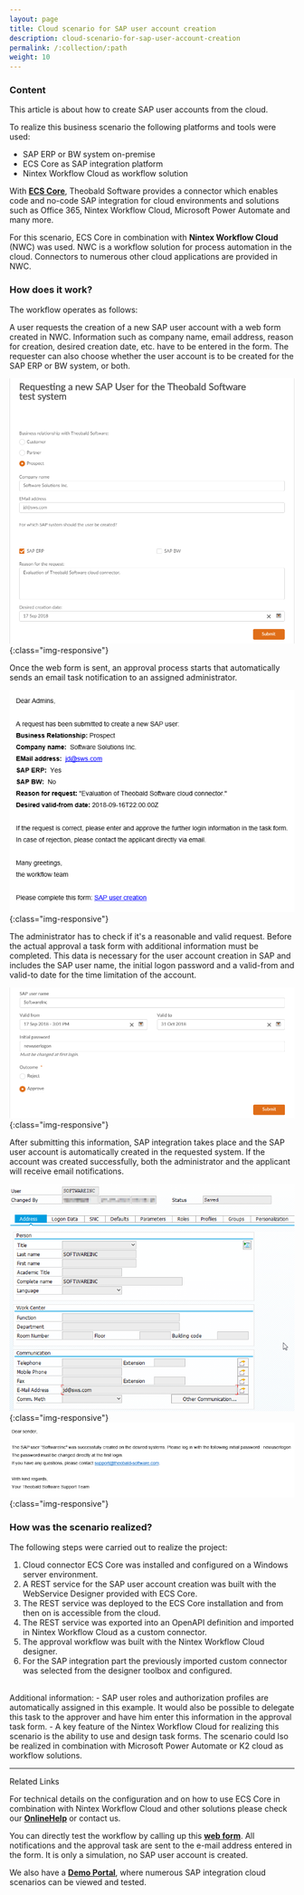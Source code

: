 ```yaml
---
layout: page
title: Cloud scenario for SAP user account creation
description: cloud-scenario-for-sap-user-account-creation
permalink: /:collection/:path
weight: 10
---
```


### Content ###

This article is about how to create SAP user accounts from the cloud.

To realize this business scenario the following platforms and tools were used:

- SAP ERP or BW system on-premise
- ECS Core as SAP integration platform
- Nintex Workflow Cloud as workflow solution

With **[ECS Core](https://theobald-software.com/ecs-core/)**, Theobald Software provides a connector which enables code and no-code SAP integration for cloud environments and solutions such as Office 365, Nintex Workflow Cloud, Microsoft Power Automate and many more.

For this scenario, ECS Core in combination with **Nintex Workflow Cloud** (NWC) was used. NWC is a workflow solution for process automation in the cloud. Connectors to numerous other cloud applications are provided in NWC.

### How does it work? ###

The workflow operates as follows:

A user requests the creation of a new SAP user account with a web form created in NWC. Information such as company name, email address, reason for creation, desired creation date, etc. have to be entered in the form.
The requester can also choose whether the user account is to be created for the SAP ERP or BW system, or both.

![ecscore_SAP-User-Creation_01](/img/contents/ecscore/ecscore_SAP-User-Creation_01.png){:class="img-responsive"}

Once the web form is sent, an approval process starts that automatically sends an email task notification to an assigned administrator.

![ecscore_SAP-User-Creation_02](/img/contents/ecscore/ecscore_SAP-User-Creation_02.png){:class="img-responsive"}

The administrator has to check if it's a reasonable and valid request. Before the actual approval a task form with additional information must be completed. This data is necessary for the user account creation in SAP and includes the SAP user name, the initial logon password and a valid-from and valid-to date for the time limitation of the account.

![ecscore_SAP-User-Creation_03](/img/contents/ecscore/ecscore_SAP-User-Creation_03.png){:class="img-responsive"}

After submitting this information, SAP integration takes place and the SAP user account is automatically created in the requested system. If the account was created successfully, both the administrator and the applicant will receive email notifications.

![ecscore_SAP-User-Creation_04](/img/contents/ecscore/ecscore_SAP-User-Creation_04.png){:class="img-responsive"}
![ecscore_SAP-User-Creation_05](/img/contents/ecscore/ecscore_SAP-User-Creation_05.png){:class="img-responsive"}

### How was the scenario realized? ###

The following steps were carried out to realize the project:
<br>
1. Cloud connector ECS Core was installed and configured on a Windows server environment.
2. A REST service for the SAP user account creation was built with the WebService Designer provided with ECS Core.
3. The REST service was deployed to the ECS Core installation and from then on is accessible from the cloud.
4. The REST service was exported into an OpenAPI definition and imported in Nintex Workflow Cloud as a custom connector.
5. The approval workflow was built with the Nintex Workflow Cloud designer.
6. For the SAP integration part the previously imported custom connector was selected from the designer toolbox and configured.
<br>
Additional information:
- SAP user roles and authorization profiles are automatically assigned in this example. It would also be possible to delegate this task to the approver and have him enter this information in the approval task form.
- A key feature of the Nintex Workflow Cloud for realizing this scenario is the ability to use and design task forms. The scenario could lso be realized in combination with Microsoft Power Automate or K2 cloud as workflow solutions.

*****
Related Links <br>

For technical details on the configuration and on how to use ECS Core in combination with Nintex Workflow Cloud and other solutions please check our **[OnlineHelp](https://help.theobald-software.com/en/ecs-core/)** or contact us. <br>

You can directly test the workflow by calling up this **[web form](https://theobald.workflowcloud.com/forms/9e48cec6-cc88-49a2-9840-61c3e6de705c)**. All notifications and the approval task are sent to the e-mail address entered in the form. It is only a simulation, no SAP user account is created. <br>

We also have a **[Demo Portal](https://theobald-software.com/en/erpconnect-services/demo-portal/)**, where numerous SAP integration cloud scenarios can be viewed and tested.

